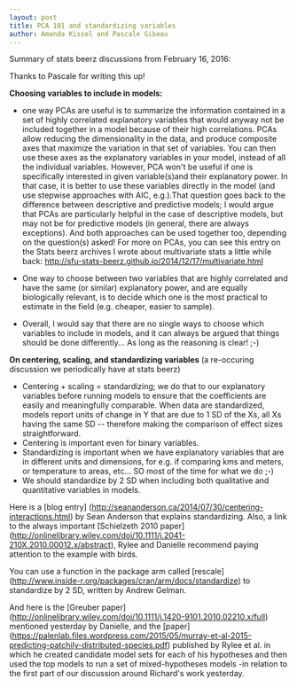 ```yaml
---
layout: post
title: PCA 101 and standardizing variables
author: Amanda Kissel and Pascale Gibeau
---
```



Summary of stats beerz discussions from February 16, 2016: 

Thanks to Pascale for writing this up! 

**Choosing variables to include in models:** 
- one way PCAs are useful is to summarize the information contained in a set of highly correlated explanatory variables that would 
anyway not be included together in a model because of their high correlations. PCAs allow reducing the dimensionality in the data, 
and produce composite axes that maximize the variation in that set of variables. You can then use these axes as the explanatory variables in your model, instead of all the individual variables. However, PCA won't be useful if one is specifically interested in given variable(s)and their explanatory power. In that case, it is better to use these variables directly in the model (and use stepwise approaches with AIC, e.g.).That question goes back to the difference between descriptive and predictive models; I would argue that PCAs are particularly helpful in the case of descriptive models, but may not be for predictive models (in general, there are always exceptions). And both approaches can be used together too, depending on the question(s) asked! For more on PCAs, you can see this entry on the Stats beerz archives I wrote about multivariate stats a little while back: http://sfu-stats-beerz.github.io/2014/12/17/multivariate.html

- One way to choose between two variables that are highly correlated and have the same (or similar) explanatory power, and are equally biologically relevant, is to decide which one is the most practical to estimate in the field (e.g. cheaper, easier to sample).

- Overall, I would say that there are no single ways to choose which variables to include in models, and it can always be argued that things should be done differently... As long as the reasoning is clear! ;-)

**On centering, scaling, and standardizing variables** (a re-occuring discussion we periodically have at stats beerz)

- Centering + scaling = standardizing; we do that to our explanatory variables before running models to ensure that the coefficients are easily and meaningfully comparable. When data are standardized, models report units of change in Y that are due to 1 SD of the Xs, all Xs having the same SD -- therefore making the comparison of effect sizes straightforward.  
- Centering is important even for binary variables.
- Standardizing is important when we have explanatory variables that are in different units and dimensions, for e.g. if comparing kms and meters, or temperature to areas, etc... SO most of the time for what we do ;-)
- We should standardize by 2 SD when including both qualitative and quantitative variables in models.

Here is a [blog entry] (http://seananderson.ca/2014/07/30/centering-interactions.html) by Sean Anderson that explains standardizing. Also, a link to the always important [Schielzeth 2010 paper] (http://onlinelibrary.wiley.com/doi/10.1111/j.2041-210X.2010.00012.x/abstract), Rylee and Danielle recommend paying attention to the example with birds. 

You can use a function in the package arm called [rescale] (http://www.inside-r.org/packages/cran/arm/docs/standardize) to standardize by 2 SD, written by Andrew Gelman. 

And here is the [Greuber paper] (http://onlinelibrary.wiley.com/doi/10.1111/j.1420-9101.2010.02210.x/full) mentioned yesterday by Danielle, and the [paper] (https://palenlab.files.wordpress.com/2015/05/murray-et-al-2015-predicting-patchily-distributed-species.pdf) published by Rylee et al. in which he created candidate model sets for each of his hypotheses and then used the top models to run a set of mixed-hypotheses models -in relation to the first part of our discussion around Richard's work yesterday. 
